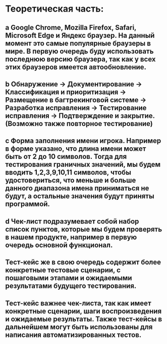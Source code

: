 # Теоретическая часть:
## a Google Chrome, Mozilla Firefox, Safari, Microsoft Edge и Яндекс браузер.  На данный момент это самые популярные браузеры в мире. В первую очередь буду использовать последнюю версию браузера, так как у всех этих браузеров имеется автообновление.
## b Обнаружение -> Документирование -> Классификация и приоритизация -> Размещение в багтрекинговой системе -> Разработка исправления -> Тестирование исправления -> Подтверждение и закрытие. (Возможно также повторное тестирование) 
## c Форма заполнения имени игрока. Например в форме указано, что длина имени может быть от 2 до 10 символов. Тогда для тестирования граничных значений, мы будем вводить 1,2,3,9,10,11 символов, чтобы удостовериться, что меньше и больше данного диапазона имена приниматься не будут, а остальные значения будут приняты программой. 
## d Чек-лист подразумевает собой набор список пунктов, которые мы будем проверять в нашем продукте, например в первую очередь основной функционал.
## Тест-кейс же в свою очередь содержит более конкретные тестовые сценарии, с пошаговыми этапами и ожидаемыми результатами будущего тестирования.
## Тест-кейс важнее чек-листа, так как имеет конкретные сценарии, шаги воспроизведения и ожидаемые результаты. Также тест-кейсы в дальнейшем могут быть использованы для написания автоматизированных тестов.
